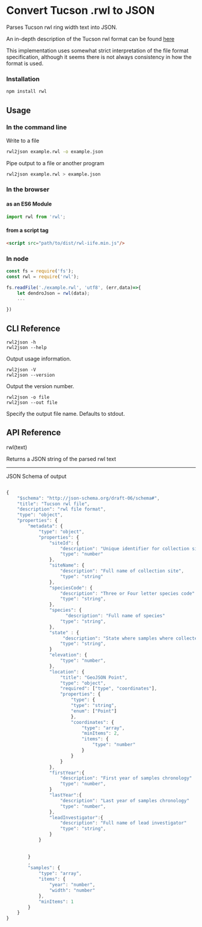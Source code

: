# Convert Tucson .rwl to JSON

Parses Tucson rwl ring width text into JSON.

An in-depth description of the Tucson rwl format can be found [here](https://www.treeringsociety.org/resources/SOM/Brewer_Murphy_SupplementaryMaterial.pdf)

This implementation uses somewhat strict interpretation of the file format specification, although it seems there is not always consistency in how the format is used.


### Installation

```sh
npm install rwl
```

## Usage

### In the command line


Write to a file

```sh
rwl2json example.rwl -o example.json
```

Pipe output to a file or another program
```sh
rwl2json example.rwl > example.json
```

### In the browser 

#### as an ES6 Module
```js
import rwl from 'rwl';
```

#### from a script tag
```html
<script src="path/to/dist/rwl-iife.min.js"/>
```


### In node

```js
const fs = require('fs');
const rwl = require('rwl');

fs.readFile('./example.rwl', 'utf8', (err,data)=>{
    let dendroJson = rwl(data);
    ...

})
```

## CLI Reference

    rwl2json -h 
    rwl2json --help

Output usage information.

    rwl2json -V 
    rwl2json --version

Output the version number.

    rwl2json -o file 
    rwl2json --out file

Specify the output file name. Defaults to stdout.


## API Reference

rwl(text)

Returns a JSON string of the parsed rwl text

---


JSON Schema of output
```js

{
    "$schema": "http://json-schema.org/draft-06/schema#",
    "title": "Tucson rwl file",
    "description": "rwl file format",
    "type": "object",
    "properties": {
        "metadata": {
            "type": "object",
            "properties": {
                "siteId": {
                    "description": "Unique identifier for collection site",
                    "type": "number"
                },
                "siteName": {
                    "description": "Full name of collection site",
                    "type": "string"
                },
                "speciesCode": {
                    "description": "Three or Four letter species code"
                    "type": "string",
                },
                "species": {
                      "description": "Full name of species"
                    "type": "string",
                },
                "state" : {
                     "description": "State where samples where collected"
                    "type": "string",
                }
                "elevation": {
                    "type": "number",
                },
                "location": {
                    "title": "GeoJSON Point",
                    "type": "object",
                    "required": ["type", "coordinates"],
                    "properties": {
                        "type": {
                        "type": "string",
                        "enum": ["Point"]
                        },
                        "coordinates": {
                            "type": "array",
                            "minItems": 2,
                            "items": {
                                "type": "number"
                            }
                        }
                    }
                },
                "firstYear":{
                    "description": "First year of samples chronology"
                    "type": "number",
                }
                "lastYear":{
                    "description": "Last year of samples chronology"
                    "type": "number",
                },
                "leadInvestigator":{
                    "description": "Full name of lead investigator"
                    "type": "string",
                }
            }
     
        
        }
        ,
        "samples": {
            "type": "array",
            "items": {
                "year": "number",
                "width": "number"
            },
            "minItems": 1
        }
    }
}

```